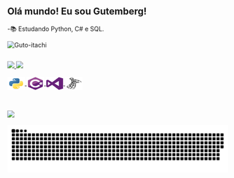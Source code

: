 ## Olá mundo! Eu sou Gutemberg! 
-📚 Estudando Python, C# e SQL.<br>

<img align="top" alt="Guto-itachi" src="https://cdn.discordapp.com/attachments/530175123144310817/871750539203981352/itachi.gif"><br>

 ##

 <div>
  <a href="https://github.com/gutembergfdrti">
  <img height="160em" src="https://github-readme-stats.vercel.app/api?username=gutembergfdrti&show_icons=true&theme=dark&include_all_commits=true&count_private=true"/>
  <img height="160em" src="https://github-readme-stats.vercel.app/api/top-langs/?username=gutembergfdrti&layout=compact&langs_count=16&theme=dark"/>
 </div>

<div style="display: inline_block"><br>
  <img align="center" alt="Guto-Python" height="30" width="40" src="https://raw.githubusercontent.com/devicons/devicon/master/icons/python/python-original.svg">
  <img align="center" alt="Guto-Csharp" height="30" width="40" src="https://raw.githubusercontent.com/devicons/devicon/master/icons/csharp/csharp-original.svg">
  <img align="center" alt="Guto-Visual Studio" height="30" width="40" src="https://github.com/devicons/devicon/blob/master/icons/visualstudio/visualstudio-plain.svg">
  <img align="center" alt="Guto-SQL Server" height="30" width="40" src="https://github.com/devicons/devicon/blob/master/icons/microsoftsqlserver/microsoftsqlserver-plain.svg">
</div>
  
 ##
 
 
 
<div style="display: inline_block"><br>
     <a href="https://www.linkedin.com/in/gutemberg-ferreira-ti/" target="_blank"><img src="https://img.shields.io/badge/-LinkedIn-%230077B5?style=for-the-badge&logo=linkedin&logoColor=white" target="_blank"></a>
 </div>
     
 
  ![Snake animation](https://github.com/gutembergfdrti/gutembergfdrti/blob/main/github-contribution-grid-snake.svg)
